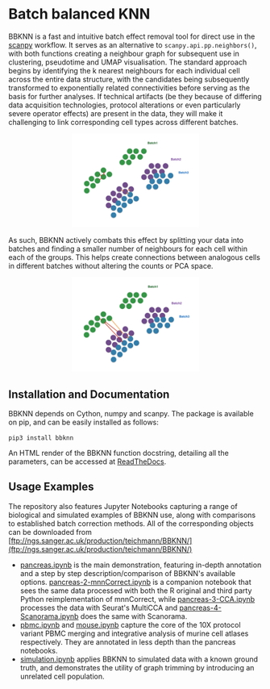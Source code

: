 # Batch balanced KNN

BBKNN is a fast and intuitive batch effect removal tool for direct use in the [scanpy](https://scanpy.readthedocs.io/en/latest/) workflow. It serves as an alternative to `scanpy.api.pp.neighbors()`, with both functions creating a neighbour graph for subsequent use in clustering, pseudotime and UMAP visualisation. The standard approach begins by identifying the k nearest neighbours for each individual cell across the entire data structure, with the candidates being subsequently transformed to exponentially related connectivities before serving as the basis for further analyses. If technical artifacts (be they because of differing data acquisition technologies, protocol alterations or even particularly severe operator effects) are present in the data, they will make it challenging to link corresponding cell types across different batches.

<p align="center"><img src="figures/batch1.png" alt="KNN" width="50%"></p>

As such, BBKNN actively combats this effect by splitting your data into batches and finding a smaller number of neighbours for each cell within each of the groups. This helps create connections between analogous cells in different batches without altering the counts or PCA space.

<p align="center"><img src="figures/batch2.png" alt="BBKNN" width="50%"></p>

## Installation and Documentation

BBKNN depends on Cython, numpy and scanpy. The package is available on pip, and can be easily installed as follows:

	pip3 install bbknn

An HTML render of the BBKNN function docstring, detailing all the parameters, can be accessed at [ReadTheDocs](https://bbknn.readthedocs.io/en/latest/).

## Usage Examples

The repository also features Jupyter Notebooks capturing a range of biological and simulated examples of BBKNN use, along with comparisons to established batch correction methods. All of the corresponding objects can be downloaded from [ftp://ngs.sanger.ac.uk/production/teichmann/BBKNN/](ftp://ngs.sanger.ac.uk/production/teichmann/BBKNN/)

- [pancreas.ipynb](https://nbviewer.jupyter.org/github/Teichlab/bbknn/blob/master/examples/pancreas.ipynb) is the main demonstration, featuring in-depth annotation and a step by step description/comparison of BBKNN's available options. [pancreas-2-mnnCorrect.ipynb](https://nbviewer.jupyter.org/github/Teichlab/bbknn/blob/master/examples/pancreas-2-mnnCorrect.ipynb) is a companion notebook that sees the same data processed with both the R original and third party Python reimplementation of mnnCorrect, while [pancreas-3-CCA.ipynb](https://nbviewer.jupyter.org/github/Teichlab/bbknn/blob/master/examples/pancreas-3-CCA.ipynb) processes the data with Seurat's MultiCCA and [pancreas-4-Scanorama.ipynb](https://nbviewer.jupyter.org/github/Teichlab/bbknn/blob/master/examples/pancreas-4-Scanorama.ipynb) does the same with Scanorama.
- [pbmc.ipynb](https://nbviewer.jupyter.org/github/Teichlab/bbknn/blob/master/examples/pbmc.ipynb) and [mouse.ipynb](https://nbviewer.jupyter.org/github/Teichlab/bbknn/blob/master/examples/mouse.ipynb) capture the core of the 10X protocol variant PBMC merging and integrative analysis of murine cell atlases respectively. They are annotated in less depth than the pancreas notebooks.
- [simulation.ipynb](https://nbviewer.jupyter.org/github/Teichlab/bbknn/blob/master/examples/simulation.ipynb) applies BBKNN to simulated data with a known ground truth, and demonstrates the utility of graph trimming by introducing an unrelated cell population.